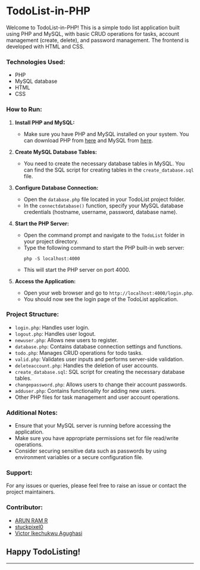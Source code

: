 
# TodoList-in-PHP

Welcome to TodoList-in-PHP! This is a simple todo list application built using PHP and MySQL, with basic CRUD operations for tasks, account management (create, delete), and password management. The frontend is developed with HTML and CSS.

### Technologies Used:
- PHP
- MySQL database
- HTML
- CSS

### How to Run:

1. **Install PHP and MySQL:**
   - Make sure you have PHP and MySQL installed on your system. You can download PHP from [here](https://www.php.net/) and MySQL from [here](https://www.mysql.com/).

2. **Create MySQL Database Tables:**
   - You need to create the necessary database tables in MySQL. You can find the SQL script for creating tables in the `create_database.sql` file.

3. **Configure Database Connection:**
   - Open the `database.php` file located in your TodoList project folder.
   - In the `connectdatabase()` function, specify your MySQL database credentials (hostname, username, password, database name).

4. **Start the PHP Server:**
   - Open the command prompt and navigate to the `TodoList` folder in your project directory.
   - Type the following command to start the PHP built-in web server:
     ```
     php -S localhost:4000
     ```
   - This will start the PHP server on port 4000.

5. **Access the Application:**
   - Open your web browser and go to `http://localhost:4000/login.php`.
   - You should now see the login page of the TodoList application.

### Project Structure:
- `login.php`: Handles user login.
- `logout.php`: Handles user logout.
- `newuser.php`: Allows new users to register.
- `database.php`: Contains database connection settings and functions.
- `todo.php`: Manages CRUD operations for todo tasks.
- `valid.php`: Validates user inputs and performs server-side validation.
- `deleteaccount.php`: Handles the deletion of user accounts.
- `create_database.sql`: SQL script for creating the necessary database tables.
- `changepassword.php`: Allows users to change their account passwords.
- `adduser.php`: Contains functionality for adding new users.
- Other PHP files for task management and user account operations.

### Additional Notes:
- Ensure that your MySQL server is running before accessing the application.
- Make sure you have appropriate permissions set for file read/write operations.
- Consider securing sensitive data such as passwords by using environment variables or a secure configuration file.

### Support:
For any issues or queries, please feel free to raise an issue or contact the project maintainers.

### Contributor:
- [ARUN RAM R](https://github.com/ArunramR)
- [stuckpixel0](https://github.com/stuckpixel0)
- [Victor Ikechukwu Agughasi](https://github.com/Victor-Ikechukwu)

## Happy TodoListing!

---
